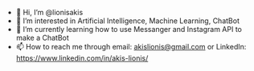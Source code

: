 - 👋 Hi, I’m @lionisakis
- 👀 I’m interested in Artificial Intelligence, Machine Learning, ChatBot
- 🌱 I’m currently learning how to use Messanger and Instagram API to make a ChatBot
- 📫 How to reach me through email: akislionis@gmail.com or LinkedIn: https://www.linkedin.com/in/akis-lionis/ 
<!---
lionisakis/lionisakis is a ✨ special ✨ repository because its `README.md` (this file) appears on your GitHub profile.
You can click the Preview link to take a look at your changes.
--->
